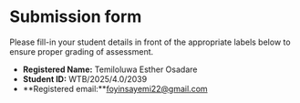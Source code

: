 # Submission form

Please fill-in your student details in front of the appropriate labels
below to ensure proper grading of assessment.

- **Registered Name:** Temiloluwa Esther Osadare
- **Student ID:** WTB/2025/4.0/2039
- **Registered email:**foyinsayemi22@gmail.com
